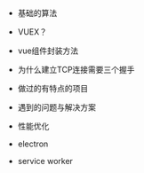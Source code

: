 - 基础的算法

- VUEX？

- vue组件封装方法

- 为什么建立TCP连接需要三个握手

- 做过的有特点的项目

- 遇到的问题与解决方案

- 性能优化

- electron

- service worker
